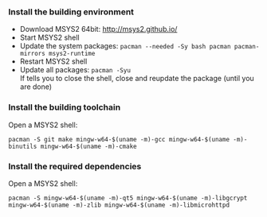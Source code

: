 ### Install the building environment

* Download MSYS2 64bit: http://msys2.github.io/
* Start MSYS2 shell
* Update the system packages: `pacman --needed -Sy bash pacman pacman-mirrors msys2-runtime`
* Restart MSYS2 shell
* Update all packages: `pacman -Syu` <br/>If tells you to close the shell, close and reupdate the package (until you are done)

### Install the building toolchain

Open a MSYS2 shell:

```
pacman -S git make mingw-w64-$(uname -m)-gcc mingw-w64-$(uname -m)-binutils mingw-w64-$(uname -m)-cmake
```

### Install the required dependencies

Open a MSYS2 shell:

```
pacman -S mingw-w64-$(uname -m)-qt5 mingw-w64-$(uname -m)-libgcrypt mingw-w64-$(uname -m)-zlib mingw-w64-$(uname -m)-libmicrohttpd
```